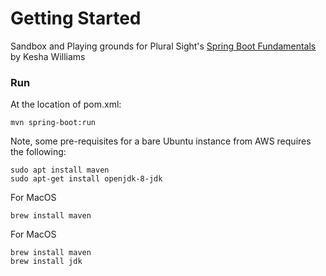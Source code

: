 # Getting Started
Sandbox and Playing grounds for Plural Sight's [Spring Boot Fundamentals](https://app.pluralsight.com/library/courses/spring-boot-fundamentals/table-of-contents) by Kesha Williams
### Run
At the location of pom.xml:

    mvn spring-boot:run

Note, some pre-requisites for a bare Ubuntu instance from AWS requires the following:

    sudo apt install maven
    sudo apt-get install openjdk-8-jdk
    
For MacOS

    brew install maven
    
    
For MacOS

    brew install maven
    brew install jdk
